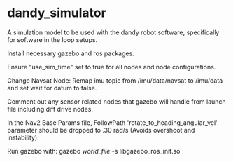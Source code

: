 # dandy_simulator
A simulation model to be used with the dandy robot software, specifically for software in the loop setups.

Install necessary gazebo and ros packages.

Ensure "use_sim_time" set to true for all nodes and node configurations.

Change Navsat Node: Remap imu topic from /imu/data/navsat to /imu/data and set wait for datum to false.

Comment out any sensor related nodes that gazebo will handle from launch file including diff drive nodes.

In the Nav2 Base Params file, FollowPath 'rotate_to_heading_angular_vel' parameter should be dropped to .30 rad/s (Avoids overshoot and instability).

Run gazebo with: gazebo *world_file* -s libgazebo_ros_init.so 
